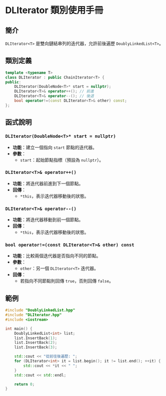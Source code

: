 # DLIterator 類別使用手冊

## 簡介
`DLIterator<T>` 是雙向鏈結串列的迭代器，允許前後遍歷 `DoublyLinkedList<T>`。

## 類別定義
```cpp
template <typename T>
class DLIterator : public ChainIterator<T> {
public:
    DLIterator(DoubleNode<T>* start = nullptr);
    DLIterator<T>& operator++(); // 前進
    DLIterator<T>& operator--(); // 後退
    bool operator!=(const DLIterator<T>& other) const;
};
```

## **函式說明**
### `DLIterator(DoubleNode<T>* start = nullptr)`
- **功能**：建立一個指向 `start` 節點的迭代器。
- **參數**：
  - `start`：起始節點指標（預設為 `nullptr`）。

### `DLIterator<T>& operator++()`
- **功能**：將迭代器前進到下一個節點。
- **回傳**：
  - `*this`，表示迭代器移動後的狀態。

### `DLIterator<T>& operator--()`
- **功能**：將迭代器移動到前一個節點。
- **回傳**：
  - `*this`，表示迭代器移動後的狀態。

### `bool operator!=(const DLIterator<T>& other) const`
- **功能**：比較兩個迭代器是否指向不同的節點。
- **參數**：
  - `other`：另一個 `DLIterator<T>` 迭代器。
- **回傳**：
  - 若指向不同節點則回傳 `true`，否則回傳 `false`。

## **範例**
```cpp
#include "DoublyLinkedList.hpp"
#include "DLIterator.hpp"
#include <iostream>

int main() {
    DoublyLinkedList<int> list;
    list.InsertBack(1);
    list.InsertBack(2);
    list.InsertBack(3);

    std::cout << "從前往後遍歷: ";
    for (DLIterator<int> it = list.begin(); it != list.end(); ++it) {
        std::cout << *it << " ";
    }
    std::cout << std::endl;

    return 0;
}
```